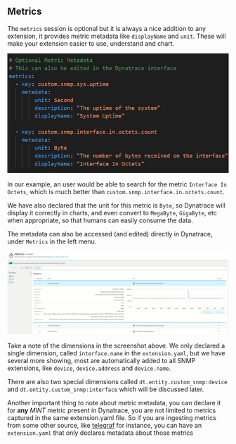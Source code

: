 ## Metrics

The `metrics` session is optional but it is always a nice addition to any extension, it provides metric metadata like `displayName` and `unit`. These will make your extension easier to use, understand and chart.

![yaml-04](../../../assets/images/11-yaml-04.png)

In our example, an user would be able to search for the metric `Interface In Octets`, which is much better than `custom.snmp.interface.in.octets.count`.

We have also declared that the unit for this metric is `Byte`, so Dynatrace will display it correctly in charts, and even convert to `MegaByte`, `GigaByte`, etc when appropriate, so that humans can easily consume the data.  

The metadata can also be accessed (and edited) directly in Dynatrace, under `Metrics` in the left menu.

![yaml-05](../../../assets/images/12-yaml-05.png)


Take a note of the dimensions in the screenshot above. We only declared a single dimension, called `interface.name` in the `extension.yaml`, but we have several more showing, most are automatically added to all SNMP extensions, like `device`,  `device.address` and `device.name`.

There are also two special dimensions called `dt.entity.custom_snmp:device` and `dt.entity.custom_snmp:interface` which will be discussed later.  


Another important thing to note about metric metadata, you can declare it for **any** *MINT* metric present in Dynatrace, you are not limited to metrics captured in the same extension.yaml file. So if you are ingesting metrics from some other source, like [telegraf](https://www.dynatrace.com/support/help/shortlink/telegraf) for instance, you can have an `extension.yaml` that only declares metadata about those metrics

